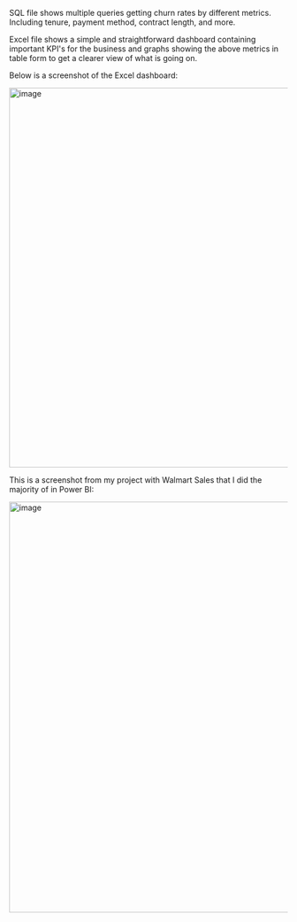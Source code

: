 SQL file shows multiple queries getting churn rates by different metrics. Including tenure, payment method, contract length, and more.


Excel file shows a simple and straightforward dashboard containing important KPI's for the business and graphs showing the above metrics in table form to get a clearer view of what is going on.

Below is a screenshot of the Excel dashboard:

<img width="1845" height="686" alt="image" src="https://github.com/user-attachments/assets/4d25635a-ecb3-47f0-97e6-f15360c733b2" />

This is a screenshot from my project with Walmart Sales that I did the majority of in Power BI:

<img width="1316" height="742" alt="image" src="https://github.com/user-attachments/assets/0ad8e798-3e20-44a8-9d0b-10359644ad61" />
